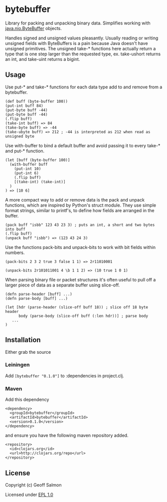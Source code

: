# bytebuffer

Library for packing and unpacking binary data. Simplifies working with
[java.nio.ByteBuffer](http://java.sun.com/j2se/1.5.0/docs/api/java/nio/ByteBuffer.html)
objects.

Handles signed and unsigned values pleasantly. Usually reading or
writing unsigned fields with ByteBuffers is a pain because Java
doesn't have unsigned primitives. The unsigned take-* functions here
actually return a type that is one step larger than the requested
type, ex. take-ushort returns an int, and take-uint returns a
bigint. 

## Usage

Use put-* and take-* functions for each data type add to and remove
from a bytebuffer.

    (def buff (byte-buffer 100))
    (put-int buff 84)
    (put-byte buff -44)
    (put-byte buff -44)
    (.flip buff)
    (take-int buff) => 84
    (take-byte buff) => -44
    (take-ubyte buff) => 212 ; -44 is interpreted as 212 when read as unsigned byte

Use with-buffer to bind a default buffer and avoid passing it to every
take-* and put-* function.

    (let [buff (byte-buffer 100)]
      (with-buffer buff
        (put-int 10)
        (put-int 6)
        (.flip buff)
        [(take-int) (take-int)]
      )
    ) => [10 6]

A more compact way to add or remove data is the pack and unpack
functions, which are inspired by Python's struct module. They use
simple format strings, similar to printf's, to define how fields are
arranged in the buffer.

    (pack buff "isbb" 123 43 23 3) ; puts an int, a short and two bytes into buff
    (.flip buff)
    (unpack buff "isbb") => (123 43 24 3)

Use the functions pack-bits and unpack-bits to work with bit fields
within numbers.

    (pack-bits 2 3 2 true 3 false 1 1) => 2r11010001

    (unpack-bits 2r101011001 4 \b 1 1 2) => (10 true 1 0 1)

When parsing binary file or packet structures it's often useful to
pull off a larger piece of data as a separate buffer using slice-off.

    (defn parse-header [buff] ...)
    (defn parse-body [buff] ...)

    (let [hdr (parse-header (slice-off buff 18)) ; slice off 18 byte header
          body (parse-body (slice-off buff (:len hdr))] ; parse body
       ...
    )

## Installation

Either grab the source 

### Leiningen

Add `[bytebuffer "0.1.0"]` to :dependencies in project.clj.

### Maven

Add this dependency

    <dependency>
      <groupId>bytebuffer</groupId>
      <artifactId>bytebuffer</artifactId>
      <version>0.1.0</version>
    </dependency>

and ensure you have the following maven repository added.

    <repository>
      <id>clojars.org</id>
      <url>http://clojars.org/repo</url>
    </repository>

## License

Copyright (c) Geoff Salmon

Licensed under [EPL 1.0](http://www.eclipse.org/legal/epl-v10.html)
